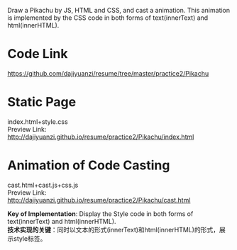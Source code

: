 Draw a Pikachu by JS, HTML and CSS, and cast a animation. This animation is implemented by the CSS code in both forms of text(innerText) and html(innerHTML).

# Code Link
https://github.com/dajiyuanzi/resume/tree/master/practice2/Pikachu
  
# Static Page
index.html+style.css  
Preview Link: http://dajiyuanzi.github.io/resume/practice2/Pikachu/index.html
  
# Animation of Code Casting
cast.html+cast.js+css.js   
Preview Link: http://dajiyuanzi.github.io/resume/practice2/Pikachu/cast.html
  
**Key of Implementation**: Display the Style code in both forms of text(innerText) and html(innerHTML).   
**技术实现的关键**：同时以文本的形式(innerText)和html(innerHTML)的形式，展示style标签。
